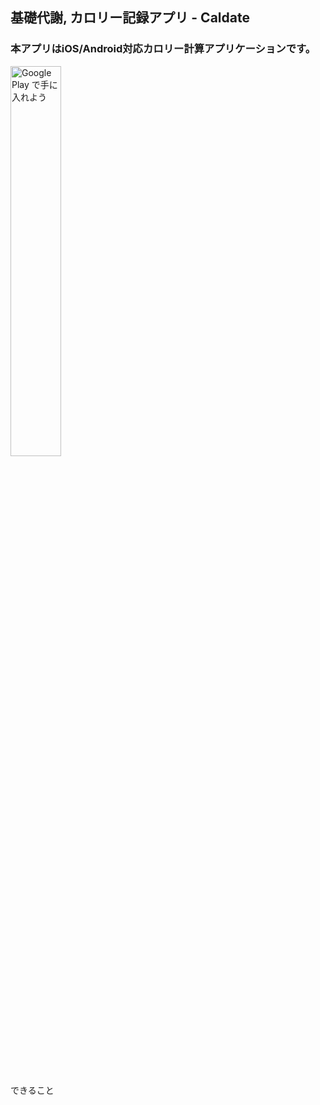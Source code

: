 
<h2>基礎代謝, カロリー記録アプリ - Caldate</h2>

<h3>本アプリはiOS/Android対応カロリー計算アプリケーションです。</h3>
<a href='https://play.google.com/store/apps/details?id=com.makotoaoki.Caldate2&pcampaignid=pcampaignidMKT-Other-global-all-co-prtnr-py-PartBadge-Mar2515-1'><img width='40% 'alt='Google Play で手に入れよう' src='https://play.google.com/intl/ja/badges/static/images/badges/ja_badge_web_generic.png'/></a>

<a href="https://apps.apple.com/us/app/%E5%9F%BA%E7%A4%8E%E4%BB%A3%E8%AC%9D-%E3%82%AB%E3%83%AD%E3%83%AA%E3%83%BC%E8%A8%98%E9%8C%B2%E3%82%A2%E3%83%97%E3%83%AA-caldate/id1487352735?mt=8" style="display:inline-block;overflow:hidden;background:url(https://linkmaker.itunes.apple.com/ja-jp/badge-lrg.svg?releaseDate=2019-11-19&kind=iossoftware&bubble=ios_apps) no-repeat;width:135px;height:40px;"></a>


<p>できること</p>